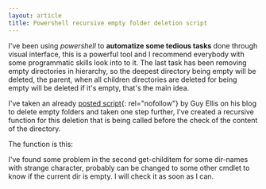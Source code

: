 ```yaml
---
layout: article
title: Powershell recursive empty folder deletion script
---
```


I've been using _powershell_ to **automatize some tedious tasks** done through visual interface, this is a powerful tool and I recommend everybody with some programmatic skills look into to it. The last task has been removing empty directories in hierarchy, so the deepest directory being empty will be deleted, the parent, when all children directories are deleted for being empty will be deleted if it's empty, that's the main idea.

I've taken an already [posted script](http://guyellisrocks.com/powershell/powershell-script-to-remove-empty-directories/){: rel="nofollow"} by Guy Ellis on his blog to delete empty folders and taken one step further, I've created a recursive function for this deletion that is being called before the check of the content of the directory.

The function is this:

I've found some problem in the second get-childitem for some dir-names with strange character, probably can be changed to some other cmdlet to know if the current dir is empty. I will check it as soon as I can.


